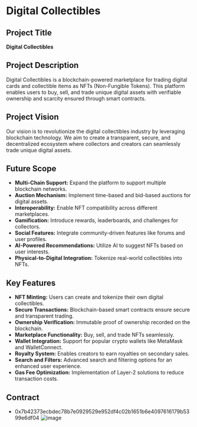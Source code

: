 # Digital Collectibles

## Project Title
**Digital Collectibles**

## Project Description
Digital Collectibles is a blockchain-powered marketplace for trading digital cards and collectible items as NFTs (Non-Fungible Tokens). This platform enables users to buy, sell, and trade unique digital assets with verifiable ownership and scarcity ensured through smart contracts.

## Project Vision
Our vision is to revolutionize the digital collectibles industry by leveraging blockchain technology. We aim to create a transparent, secure, and decentralized ecosystem where collectors and creators can seamlessly trade unique digital assets.

## Future Scope
- **Multi-Chain Support:** Expand the platform to support multiple blockchain networks.
- **Auction Mechanism:** Implement time-based and bid-based auctions for digital assets.
- **Interoperability:** Enable NFT compatibility across different marketplaces.
- **Gamification:** Introduce rewards, leaderboards, and challenges for collectors.
- **Social Features:** Integrate community-driven features like forums and user profiles.
- **AI-Powered Recommendations:** Utilize AI to suggest NFTs based on user interests.
- **Physical-to-Digital Integration:** Tokenize real-world collectibles into NFTs.

## Key Features
- **NFT Minting:** Users can create and tokenize their own digital collectibles.
- **Secure Transactions:** Blockchain-based smart contracts ensure secure and transparent trading.
- **Ownership Verification:** Immutable proof of ownership recorded on the blockchain.
- **Marketplace Functionality:** Buy, sell, and trade NFTs seamlessly.
- **Wallet Integration:** Support for popular crypto wallets like MetaMask and WalletConnect.
- **Royalty System:** Enables creators to earn royalties on secondary sales.
- **Search and Filters:** Advanced search and filtering options for an enhanced user experience.
- **Gas Fee Optimization:** Implementation of Layer-2 solutions to reduce transaction costs.
  
## Contract

- 0x7b42373ecbdec78b7e0929529e952df4c02b1651b6e4097616179b5399e6df04
  ![image](https://github.com/user-attachments/assets/37bd96f4-5e07-46a2-bb48-3ac487d6a605)

  

